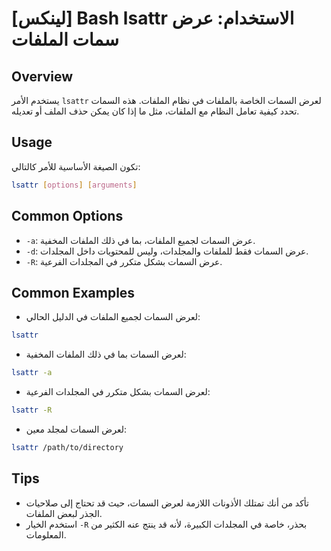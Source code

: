 # [لينكس] Bash lsattr الاستخدام: عرض سمات الملفات

## Overview
يستخدم الأمر `lsattr` لعرض السمات الخاصة بالملفات في نظام الملفات. هذه السمات تحدد كيفية تعامل النظام مع الملفات، مثل ما إذا كان يمكن حذف الملف أو تعديله.

## Usage
تكون الصيغة الأساسية للأمر كالتالي:
```bash
lsattr [options] [arguments]
```

## Common Options
- `-a`: عرض السمات لجميع الملفات، بما في ذلك الملفات المخفية.
- `-d`: عرض السمات فقط للملفات والمجلدات، وليس للمحتويات داخل المجلدات.
- `-R`: عرض السمات بشكل متكرر في المجلدات الفرعية.

## Common Examples
- لعرض السمات لجميع الملفات في الدليل الحالي:
```bash
lsattr
```

- لعرض السمات بما في ذلك الملفات المخفية:
```bash
lsattr -a
```

- لعرض السمات بشكل متكرر في المجلدات الفرعية:
```bash
lsattr -R
```

- لعرض السمات لمجلد معين:
```bash
lsattr /path/to/directory
```

## Tips
- تأكد من أنك تمتلك الأذونات اللازمة لعرض السمات، حيث قد تحتاج إلى صلاحيات الجذر لبعض الملفات.
- استخدم الخيار `-R` بحذر، خاصة في المجلدات الكبيرة، لأنه قد ينتج عنه الكثير من المعلومات.